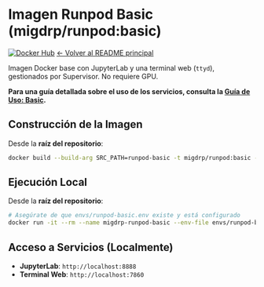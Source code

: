 # Imagen Runpod Basic (migdrp/runpod:basic)

[![Docker Hub](https://img.shields.io/docker/v/migdrp/runpod/basic?sort=semver)](https://hub.docker.com/r/migdrp/runpod)
[<- Volver al README principal](../README.md)

Imagen Docker base con JupyterLab y una terminal web (`ttyd`), gestionados por Supervisor. No requiere GPU.

**Para una guía detallada sobre el uso de los servicios, consulta la [Guía de Uso: Basic](../docs/usage-basic.md).**

## Construcción de la Imagen

Desde la **raíz del repositorio**:
```bash
docker build --build-arg SRC_PATH=runpod-basic -t migdrp/runpod:basic -f runpod-basic/Dockerfile .
```

## Ejecución Local

Desde la **raíz del repositorio**:
```bash
# Asegúrate de que envs/runpod-basic.env existe y está configurado
docker run -it --rm --name migdrp-runpod-basic --env-file envs/runpod-basic.env -p 8888:8888 -p 7860:7860 -v basic_workspace:/workspace -v ./runpod-basic/workspace:/workspace_template:ro migdrp/runpod:basic
```

## Acceso a Servicios (Localmente)

*   **JupyterLab**: `http://localhost:8888`
*   **Terminal Web**: `http://localhost:7860`